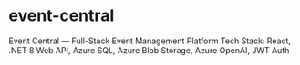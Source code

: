 # event-central
Event Central — Full-Stack Event Management Platform 
Tech Stack: React, .NET 8 Web API, Azure SQL, Azure Blob Storage, Azure OpenAI, JWT Auth
